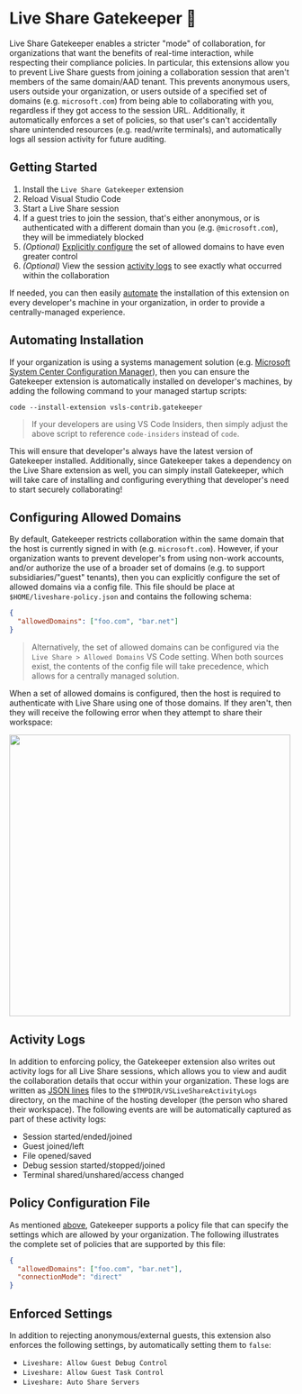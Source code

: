 # Live Share Gatekeeper 💂

Live Share Gatekeeper enables a stricter "mode" of collaboration, for organizations that want the benefits of real-time interaction, while respecting their compliance policies. In particular, this extensions allow you to prevent Live Share guests from joining a collaboration session that aren't members of the same domain/AAD tenant. This prevents anonymous users, users outside your organization, or users outside of a specified set of domains (e.g. `microsoft.com`) from being able to collaborating with you, regardless if they got access to the session URL. Additionally, it automatically enforces a set of policies, so that user's can't accidentally share unintended resources (e.g. read/write terminals), and automatically logs all session activity for future auditing.

## Getting Started

1. Install the `Live Share Gatekeeper` extension
1. Reload Visual Studio Code
1. Start a Live Share session
1. If a guest tries to join the session, that's either anonymous, or is authenticated with a different domain than you (e.g. `@microsoft.com`), they will be immediately blocked
1. _(Optional)_ [Explicitly configure](#configuring-allowed-domains) the set of allowed domains to have even greater control
1. _(Optional)_ View the session [activity logs](#activity-logs) to see exactly what occurred within the collaboration

If needed, you can then easily [automate](#automating-installation) the installation of this extension on every developer's machine in your organization, in order to provide a centrally-managed experience.

## Automating Installation

If your organization is using a systems management solution (e.g. [Microsoft System Center Configuration Manager](https://en.wikipedia.org/wiki/Microsoft_System_Center_Configuration_Manager)), then you can ensure the Gatekeeper extension is automatically installed on developer's machines, by adding the following command to your managed startup scripts:

```shell
code --install-extension vsls-contrib.gatekeeper
```

> If your developers are using VS Code Insiders, then simply adjust the above script to reference `code-insiders` instead of `code`.

This will ensure that developer's always have the latest version of Gatekeeper installed. Additionally, since Gatekeeper takes a dependency on the Live Share extension as well, you can simply install Gatekeeper, which will take care of installing and configuring everything that developer's need to start securely collaborating!

## Configuring Allowed Domains

By default, Gatekeeper restricts collaboration within the same domain that the host is currently signed in with (e.g. `microsoft.com`). However, if your organization wants to prevent developer's from using non-work accounts, and/or authorize the use of a broader set of domains (e.g. to support subsidiaries/"guest" tenants), then you can explicitly configure the set of allowed domains via a config file. This file should be place at `$HOME/liveshare-policy.json` and contains the following schema:

```json
{
  "allowedDomains": ["foo.com", "bar.net"]
}
```

> Alternatively, the set of allowed domains can be configured via the `Live Share > Allowed Domains` VS Code setting. When both sources exist, the contents of the config file will take precedence, which allows for a centrally managed solution.

When a set of allowed domains is configured, then the host is required to authenticate with Live Share using one of those domains. If they aren't, then they will receive the following error when they attempt to share their workspace:

<img width="500px" src="https://user-images.githubusercontent.com/116461/86175551-66493f00-bad8-11ea-9f22-9fe90c478da9.png" />

## Activity Logs

In addition to enforcing policy, the Gatekeeper extension also writes out activity logs for all Live Share sessions, which allows you to view and audit the collaboration details that occur within your organization. These logs are written as [JSON lines](http://jsonlines.org/) files to the `$TMPDIR/VSLiveShareActivityLogs` directory, on the machine of the hosting developer (the person who shared their workspace). The following events are will be automatically captured as part of these activity logs:

- Session started/ended/joined
- Guest joined/left
- File opened/saved
- Debug session started/stopped/joined
- Terminal shared/unshared/access changed

## Policy Configuration File

As mentioned [above](#configuring-allowed-domains), Gatekeeper supports a policy file that can specify the settings which are allowed by your organization. The following illustrates the complete set of policies that are supported by this file:

```json
{
  "allowedDomains": ["foo.com", "bar.net"],
  "connectionMode": "direct"
}
```

## Enforced Settings

In addition to rejecting anonymous/external guests, this extension also enforces the following settings, by automatically setting them to `false`:

- `Liveshare: Allow Guest Debug Control`
- `Liveshare: Allow Guest Task Control`
- `Liveshare: Auto Share Servers`
